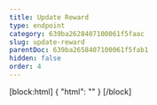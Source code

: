```yaml
---
title: Update Reward
type: endpoint
category: 639ba2628407100061f5faac
slug: update-reward
parentDoc: 639ba2658407100061f5fab1
hidden: false
order: 4
---
```

[block:html]
{
  "html": "<style>\n.LanguagePicker-divider { \n  display: none; }\n</style>"
}
[/block]